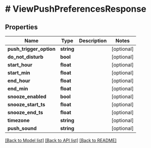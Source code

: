 # # ViewPushPreferencesResponse

## Properties

Name | Type | Description | Notes
------------ | ------------- | ------------- | -------------
**push_trigger_option** | **string** |  | [optional]
**do_not_disturb** | **bool** |  | [optional]
**start_hour** | **float** |  | [optional]
**start_min** | **float** |  | [optional]
**end_hour** | **float** |  | [optional]
**end_min** | **float** |  | [optional]
**snooze_enabled** | **bool** |  | [optional]
**snooze_start_ts** | **float** |  | [optional]
**snooze_end_ts** | **float** |  | [optional]
**timezone** | **string** |  | [optional]
**push_sound** | **string** |  | [optional]

[[Back to Model list]](../../README.md#models) [[Back to API list]](../../README.md#endpoints) [[Back to README]](../../README.md)

